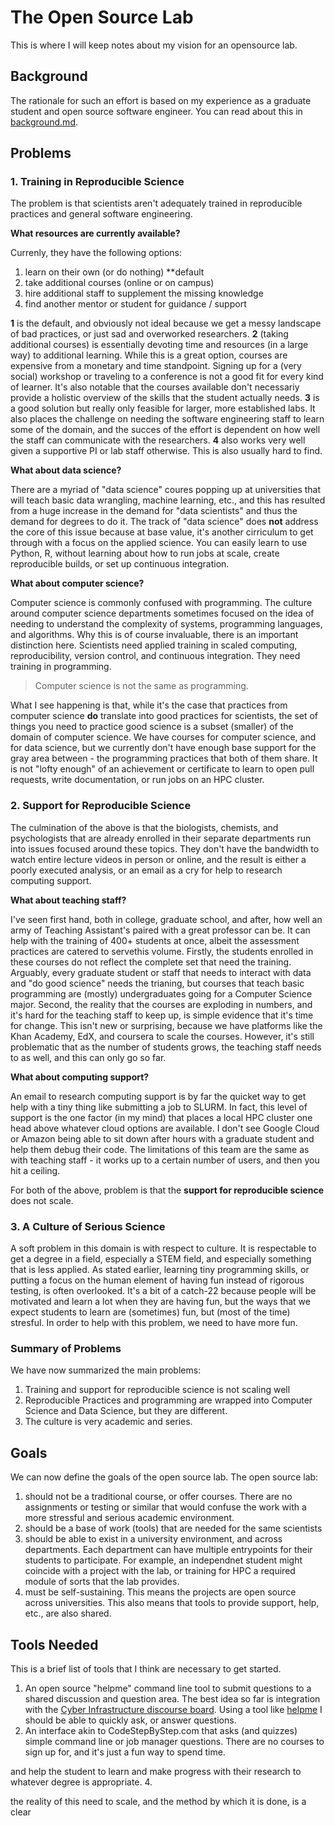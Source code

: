 # The Open Source Lab

This is where I will keep notes about my vision for an opensource lab.

## Background

The rationale for such an effort is based on my experience as a graduate student
and open source software engineer. You can read about this in [background.md](background.md).

## Problems

### 1. Training in Reproducible Science

The problem is that scientists aren't adequately trained in reproducible practices
and general software engineering.

**What resources are currently available?**

Currenly, they have the following options:

 1. learn on their own (or do nothing) **default
 2. take additional courses (online or on campus)
 3. hire additional staff to supplement the missing knowledge
 4. find another mentor or student for guidance / support

**1** is the default, and obviously not ideal because we get a messy landscape of
bad practices, or just sad and overworked researchers. **2** (taking additional 
courses) is essentially devoting time and resources (in a large way)
to additional learning. While this is a great option, courses are expensive from
a monetary and time standpoint. Signing up for a (very social) workshop or traveling
to a conference is not a good fit for every kind of learner. 
It's also notable that the courses available
don't necessariy provide a holistic overview of the skills that the student
actually needs. **3** is a good solution but really only feasible for larger,
more established labs. It also places the challenge on needing the software 
engineering staff to learn some of the domain, and the succes of the effort is
dependent on how well the staff can communicate with the researchers. **4** also
works very well given a supportive PI or lab staff otherwise. This is also usually
hard to find.

**What about data science?**

There are a myriad of "data science" coures popping up at universities that will
teach basic data wrangling, machine learning, etc., and this has resulted from
a huge increase in the demand for "data scientists" and thus the demand for degrees
to do it. The track of "data science" does **not** address the core of this issue
because at base value, it's another cirriculum to get through with a focus on
the applied science. You can easily learn to use Python, R, without learning about
how to run jobs at scale, create reproducible builds, or set up continuous integration.

**What about computer science?**

Computer science is commonly confused with programming. The culture around computer science
departments sometimes focused on the idea of needing to understand the complexity of systems,
programming languages, and algorithms. Why this is of course invaluable, there is an important
distinction here. Scientists need applied training in scaled computing, reproducibility, version control, and continuous integration. They need training in programming. 

> Computer science is not the same as programming.

What I see happening is that, while it's the case that practices from computer science **do**
translate into good practices for scientists, the set of things you need to practice good
science is a subset (smaller) of the domain of computer science. We have courses for 
computer science, and for data science, but we currently don't have enough base support 
for the gray area between - the programming practices that both of them share. It is not
"lofty enough" of an achievement or certificate to learn to open pull requests, write
documentation, or run jobs on an HPC cluster. 


### 2. Support for Reproducible Science

The culmination of the above is that the biologists, chemists,
and psychologists that are already enrolled in their separate departments run into issues
focused around these topics. They don't have the bandwidth to watch entire lecture videos in
person or online, and the result is either a poorly executed analysis, or an email 
as a cry for help to research computing support.

**What about teaching staff?**

I've seen first hand, both in college, graduate school, and after, how well an army of Teaching
Assistant's paired with a great professor can be. It can help with the training of 400+ students
at once, albeit the assessment practices are catered to servethis volume. Firstly, the students 
enrolled in these courses do not reflect the complete set that need the training. Arguably, every
graduate student or staff that needs to interact with data and "do good science" needs the
trianing, but courses that teach basic programming are (mostly) undergraduates going for a 
Computer Science major. Second, the reality that the courses are exploding in numbers, and it's hard
for the teaching staff to keep up, is simple evidence that it's time for change. This isn't new
or surprising, because we have platforms like the Khan Academy, EdX, and coursera to scale the
courses. However, it's still problematic that as the number of students grows, the teaching
staff needs to as well, and this can only go so far.


**What about computing support?**

An email to research computing support is by far the quicket way to get help with a tiny
thing like submitting a job to SLURM. In fact, this level of support is the one factor (in my mind)
that places a local HPC cluster one head above whatever cloud options are available. I don't
see Google Cloud or Amazon being able to sit down after hours with a graduate student and help
them debug their code. The limitations of this team are the same as with teaching staff - it 
works up to a certain number of users, and then you hit a ceiling.

For both of the above, problem is that the **support for reproducible science** does not scale.


### 3. A Culture of Serious Science

A soft problem in this domain is with respect to culture. It is respectable to get a degree
in a field, especially a STEM field, and especially something that is less applied. 
As stated earlier, learning tiny programming skills, or putting a focus on the human
element of having fun instead of rigorous testing, is often overlooked. It's a bit of a catch-22
because people will be motivated and learn a lot when they are having fun, but the ways
that we expect students to learn are (sometimes) fun, but (most of the time) stresful.
In order to help with this problem, we need to have more fun.

### Summary of Problems

We have now summarized the main problems:

 1. Training and support for reproducible science is not scaling well
 2. Reproducible Practices and programming are wrapped into Computer Science and Data Science, but they are different.
 3. The culture is very academic and series.

## Goals

We can now define the goals of the open source lab. The open source lab:

 1. should not be a traditional course, or offer courses. There are no assignments or testing or similar that would confuse the work with a more stressful and serious academic environment.
 2. should be a base of work (tools) that are needed for the same scientists
 3. should be able to exist in a university environment, and across departments. Each department can have multiple entrypoints for their students to participate. For example, an independnet student might coincide with a project with the lab, or training for HPC a required module of sorts that the lab provides.
 4. must be self-sustaining. This means the projects are open source across universities. This also means that tools to provide support, help, etc., are also shared.

## Tools Needed

This is a brief list of tools that I think are necessary to get started.

 1. An open source "helpme" command line tool to submit questions to a shared discussion and question area. The best idea so far is integration with the [Cyber Infrastructure discourse board](https://ask.cyberinfrastructure.org/). Using a tool like [helpme](https://www.github.com/vsoch/helpme) I should be able to quickly ask, or answer questions.
 2. An interface akin to CodeStepByStep.com that asks (and quizzes) simple command line or job manager questions. There are no courses to sign up for, and it's just a fun way to spend time.

 and help the student to learn and make progress with their research to whatever degree is appropriate.
 4.


the reality of this
need to scale, and the method by which it is done, is a clear


